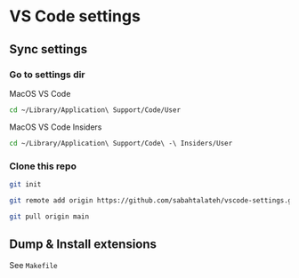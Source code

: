 # VS Code settings

## Sync settings
### Go to settings dir
MacOS VS Code
```bash
cd ~/Library/Application\ Support/Code/User
```
MacOS VS Code Insiders
```bash
cd ~/Library/Application\ Support/Code\ -\ Insiders/User
```

### Clone this repo
```bash
git init
```
```bash
git remote add origin https://github.com/sabahtalateh/vscode-settings.git
```
```bash
git pull origin main
```


## Dump & Install extensions
See `Makefile`
